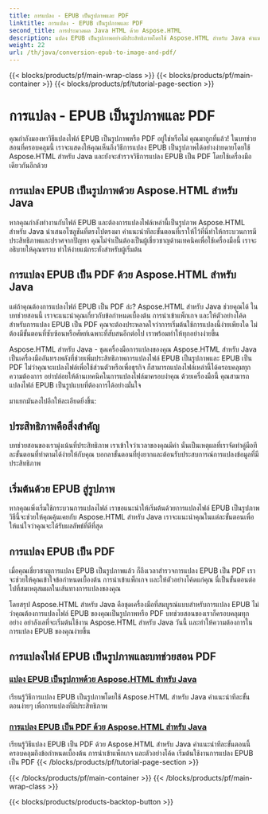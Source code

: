 ```yaml
---
title: การแปลง - EPUB เป็นรูปภาพและ PDF
linktitle: การแปลง - EPUB เป็นรูปภาพและ PDF
second_title: การประมวลผล Java HTML ด้วย Aspose.HTML
description: แปลง EPUB เป็นรูปภาพอย่างมีประสิทธิภาพโดยใช้ Aspose.HTML สำหรับ Java คำแนะนำทีละขั้นตอนนี้จะทำให้กระบวนการง่ายขึ้น เรียนรู้การแปลง EPUB เป็น PDF ด้วยเช่นกัน
weight: 22
url: /th/java/conversion-epub-to-image-and-pdf/
---
```


{{< blocks/products/pf/main-wrap-class >}}
{{< blocks/products/pf/main-container >}}
{{< blocks/products/pf/tutorial-page-section >}}

# การแปลง - EPUB เป็นรูปภาพและ PDF

คุณกำลังมองหาวิธีแปลงไฟล์ EPUB เป็นรูปภาพหรือ PDF อยู่ใช่หรือไม่ คุณมาถูกที่แล้ว! ในบทช่วยสอนที่ครอบคลุมนี้ เราจะแสดงให้คุณเห็นถึงวิธีการแปลง EPUB เป็นรูปภาพได้อย่างง่ายดายโดยใช้ Aspose.HTML สำหรับ Java และยังจะสำรวจวิธีการแปลง EPUB เป็น PDF โดยใช้เครื่องมือเดียวกันอีกด้วย 

## การแปลง EPUB เป็นรูปภาพด้วย Aspose.HTML สำหรับ Java
หากคุณกำลังทำงานกับไฟล์ EPUB และต้องการแปลงไฟล์เหล่านี้เป็นรูปภาพ Aspose.HTML สำหรับ Java นำเสนอโซลูชันที่ตรงไปตรงมา คำแนะนำทีละขั้นตอนที่เราให้ไว้ที่นี่ทำให้กระบวนการมีประสิทธิภาพและปราศจากปัญหา คุณไม่จำเป็นต้องเป็นผู้เชี่ยวชาญด้านเทคนิคเพื่อใช้เครื่องมือนี้ เราจะอธิบายให้คุณทราบ ทำให้ง่ายแม้กระทั่งสำหรับผู้เริ่มต้น

## การแปลง EPUB เป็น PDF ด้วย Aspose.HTML สำหรับ Java
แต่ถ้าคุณต้องการแปลงไฟล์ EPUB เป็น PDF ล่ะ? Aspose.HTML สำหรับ Java ช่วยคุณได้ ในบทช่วยสอนนี้ เราจะแนะนำคุณเกี่ยวกับข้อกำหนดเบื้องต้น การนำเข้าแพ็กเกจ และให้ตัวอย่างโค้ดสำหรับการแปลง EPUB เป็น PDF คุณจะต้องประหลาดใจว่าการเริ่มต้นใช้การแปลงนี้ง่ายเพียงใด ไม่ต้องมีขั้นตอนที่ซับซ้อนหรือศัพท์เฉพาะที่สับสนอีกต่อไป เราพร้อมทำให้ทุกอย่างง่ายขึ้น

Aspose.HTML สำหรับ Java - ชุดเครื่องมือการแปลงของคุณ
Aspose.HTML สำหรับ Java เป็นเครื่องมืออันทรงพลังที่ช่วยเพิ่มประสิทธิภาพการแปลงไฟล์ EPUB เป็นรูปภาพและ EPUB เป็น PDF ไม่ว่าคุณจะแปลงไฟล์เพื่อใช้ส่วนตัวหรือเพื่อธุรกิจ ก็สามารถแปลงไฟล์เหล่านี้ได้ครอบคลุมทุกความต้องการ อย่าปล่อยให้ด้านเทคนิคในการแปลงไฟล์มาครอบงำคุณ ด้วยเครื่องมือนี้ คุณสามารถแปลงไฟล์ EPUB เป็นรูปแบบที่ต้องการได้อย่างมั่นใจ 

มาแยกมันลงไปอีกให้ละเอียดยิ่งขึ้น:

## ประสิทธิภาพคือสิ่งสำคัญ
บทช่วยสอนของเรามุ่งเน้นที่ประสิทธิภาพ เราเข้าใจว่าเวลาของคุณมีค่า นั่นเป็นเหตุผลที่เราจัดทำคู่มือทีละขั้นตอนที่ทำตามได้ง่ายให้กับคุณ บอกลาขั้นตอนที่ยุ่งยากและต้อนรับประสบการณ์การแปลงข้อมูลที่มีประสิทธิภาพ

## เริ่มต้นด้วย EPUB สู่รูปภาพ
หากคุณเพิ่งเริ่มใช้กระบวนการแปลงไฟล์ เราขอแนะนำให้เริ่มต้นด้วยการแปลงไฟล์ EPUB เป็นรูปภาพ วิธีนี้จะช่วยให้คุณคุ้นเคยกับ Aspose.HTML สำหรับ Java เราจะแนะนำคุณในแต่ละขั้นตอนเพื่อให้แน่ใจว่าคุณจะได้รับผลลัพธ์ที่ดีที่สุด

## การแปลง EPUB เป็น PDF
เมื่อคุณเชี่ยวชาญการแปลง EPUB เป็นรูปภาพแล้ว ก็ถึงเวลาสำรวจการแปลง EPUB เป็น PDF เราจะช่วยให้คุณเข้าใจข้อกำหนดเบื้องต้น การนำเข้าแพ็กเกจ และให้ตัวอย่างโค้ดแก่คุณ นี่เป็นขั้นตอนต่อไปที่สมเหตุสมผลในเส้นทางการแปลงของคุณ

โดยสรุป Aspose.HTML สำหรับ Java คือชุดเครื่องมือที่สมบูรณ์แบบสำหรับการแปลง EPUB ไม่ว่าคุณต้องการแปลงไฟล์ EPUB ของคุณเป็นรูปภาพหรือ PDF บทช่วยสอนของเราก็ครอบคลุมทุกอย่าง อย่าลังเลที่จะเริ่มต้นใช้งาน Aspose.HTML สำหรับ Java วันนี้ และทำให้ความต้องการในการแปลง EPUB ของคุณง่ายขึ้น
## การแปลงไฟล์ EPUB เป็นรูปภาพและบทช่วยสอน PDF
### [แปลง EPUB เป็นรูปภาพด้วย Aspose.HTML สำหรับ Java](./convert-epub-to-image/)
เรียนรู้วิธีการแปลง EPUB เป็นรูปภาพโดยใช้ Aspose.HTML สำหรับ Java คำแนะนำทีละขั้นตอนง่ายๆ เพื่อการแปลงที่มีประสิทธิภาพ
### [การแปลง EPUB เป็น PDF ด้วย Aspose.HTML สำหรับ Java](./convert-epub-to-pdf/)
เรียนรู้วิธีแปลง EPUB เป็น PDF ด้วย Aspose.HTML สำหรับ Java คำแนะนำทีละขั้นตอนนี้ครอบคลุมถึงข้อกำหนดเบื้องต้น การนำเข้าแพ็กเกจ และตัวอย่างโค้ด เริ่มต้นใช้งานการแปลง EPUB เป็น PDF
{{< /blocks/products/pf/tutorial-page-section >}}

{{< /blocks/products/pf/main-container >}}
{{< /blocks/products/pf/main-wrap-class >}}

{{< blocks/products/products-backtop-button >}}
